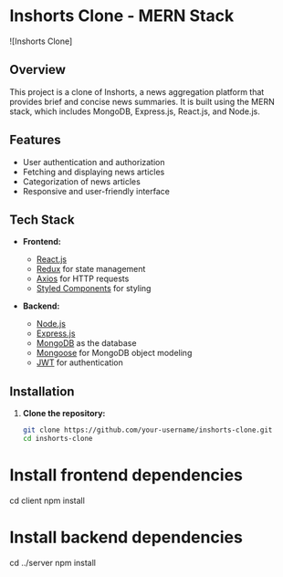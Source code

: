 # Inshorts Clone - MERN Stack

![Inshorts Clone]

## Overview

This project is a clone of Inshorts, a news aggregation platform that provides brief and concise news summaries. It is built using the MERN stack, which includes MongoDB, Express.js, React.js, and Node.js.

## Features

- User authentication and authorization
- Fetching and displaying news articles
- Categorization of news articles
- Responsive and user-friendly interface

## Tech Stack

- **Frontend:**
  - [React.js](https://reactjs.org/)
  - [Redux](https://redux.js.org/) for state management
  - [Axios](https://axios-http.com/) for HTTP requests
  - [Styled Components](https://styled-components.com/) for styling

- **Backend:**
  - [Node.js](https://nodejs.org/)
  - [Express.js](https://expressjs.com/)
  - [MongoDB](https://www.mongodb.com/) as the database
  - [Mongoose](https://mongoosejs.com/) for MongoDB object modeling
  - [JWT](https://jwt.io/) for authentication

## Installation

1. **Clone the repository:**

   ```bash
   git clone https://github.com/your-username/inshorts-clone.git
   cd inshorts-clone
# Install frontend dependencies
cd client
npm install

# Install backend dependencies
cd ../server
npm install
